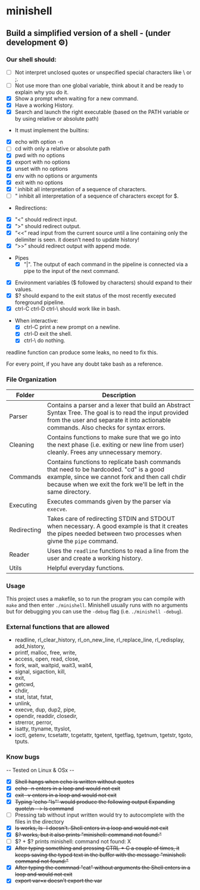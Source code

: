 # minishell
## Build a simplified version of a shell - (under development :gear:)
### Our shell should:
- [ ] Not interpret unclosed quotes or unspecified special characters like \ or ;.
- [ ] Not use more than one global variable, think about it and be ready to explain why
you do it.
- [x] Show a prompt when waiting for a new command.
- [x] Have a working History.
- [x] Search and launch the right executable (based on the PATH variable or by using
relative or absolute path)
- It must implement the builtins:
 - [x]   echo with option -n
 - [ ]   cd with only a relative or absolute path
 - [x]   pwd with no options
 - [x]   export with no options
 - [x]   unset with no options
 - [x]   env with no options or arguments
 - [x]   exit with no options
 - [x]   ’ inhibit all interpretation of a sequence of characters.
 - [ ]   " inhibit all interpretation of a sequence of characters except for $.
- Redirections:
 - [x]   "<" should redirect input.
 - [x]   ">" should redirect output.
 - [x]   “<<” read input from the current source until a line containing only the delimiter is seen. it doesn’t need to update history!
 - [x]   “>>” should redirect output with append mode.
 - Pipes 
   - [x]  "|". The output of each command in the pipeline is connected via a pipe to the
	  input of the next command.
 - [x]   Environment variables ($ followed by characters) should expand to their values.
 - [x]   $? should expand to the exit status of the most recently executed foreground
	  pipeline.
 - [x]   ctrl-C ctrl-D ctrl-\ should work like in bash.
- When interactive:
  - [x]   ctrl-C print a new prompt on a newline.
  - [x]   ctrl-D exit the shell.
  - [x]   ctrl-\ do nothing.
 
readline function can produce some leaks, no need to fix this.

For every point, if you have any doubt take bash as a reference.

### File Organization
| Folder      | Description |
| ----------- | ----------- |
| Parser     | Contains a parser and a lexer that build an Abstract Syntax Tree. The goal is to read the input provided from the user and separate it into actionable commands. Also checks for syntax errors.      |
| Cleaning   | Contains functions to make sure that we go into the next phase (i.e. exiting or new line from user) cleanly. Frees any unnecessary memory. |
| Commands   | Contains functions to replicate bash commands that need to be hardcoded. "cd" is a good example, since we cannot fork and then call chdir because when we exit the fork we'll be left in the same directory. |
| Executing   | Executes commands given by the parser via ```execve```. |
| Redirecting | Takes care of redirecting STDIN and STDOUT when necessary. A good example is that it creates the pipes needed between two processes when givne the ```pipe``` command. |
| Reader | Uses the ```readline``` functions to read a line from the user and create a working history. |
| Utils | Helpful everyday functions. |

### Usage
This project uses a makefile, so to run the program you can compile with ```make``` and then enter ```./minishell```. Minishell usually runs with no arguments but for debugging you can use the ```-debug``` flag (i.e. ```./minishell -debug```).

### External functions that are allowed
- readline, rl_clear_history, rl_on_new_line, rl_replace_line, rl_redisplay, add_history,
- printf, malloc, free, write,
- access, open, read, close,
- fork, wait, waitpid, wait3, wait4,
- signal, sigaction, kill,
- exit,
- getcwd,
- chdir,
- stat, lstat, fstat,
- unlink,
- execve, dup, dup2, pipe,
- opendir, readdir, closedir,
- strerror, perror,
- isatty, ttyname, ttyslot,
- ioctl, getenv, tcsetattr, tcgetattr, tgetent, tgetflag, tgetnum, tgetstr, tgoto, tputs.


### Know bugs
-- Tested on Linux & OSx --
- [x] ~~Shell hangs when echo is written without quotes~~
- [x] ~~echo -n enters in a loop and would not exit~~
- [x] ~~exit -v enters in a loop and would not exit~~
- [x] ~~Typing 'echo "ls"' would produce the following output Expanding quote\n --> ls command~~
- [ ] Pressing tab without input written would try to autocomplete with the files in the directory
- [x] ~~ls works, ls -l doesn't. Shell enters in a loop and would not exit~~
- [x] ~~$? works, but it also prints "minishell: command not found:"~~
- [ ] $? + $? prints minishell: command not found: X
- [x] ~~After typing something and pressing CTRL + C a couple of times, it keeps saving the typed text in the buffer with the message "minishell: command not found:"~~
- [x] ~~After typing the commnad "cat" without arguments the Shell enters in a loop and would not exit~~
- [x] ~~export var=x doesn't export the var~~
